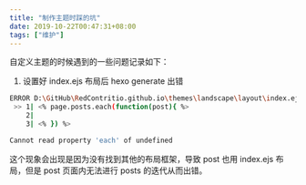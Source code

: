 ```yaml
---
title: "制作主题时踩的坑"
date: 2019-10-22T00:47:31+08:00
tags: ["维护"]
---
```


自定义主题的时候遇到的一些问题记录如下：
<!--more-->

1. 设置好 index.ejs 布局后 hexo generate 出错

```bash
ERROR D:\GitHub\RedContritio.github.io\themes\landscape\layout\index.ejs:1
 >> 1| <% page.posts.each(function(post){ %>
    2|
    3| <% }) %>

Cannot read property 'each' of undefined
```

这个现象会出现是因为没有找到其他的布局框架，导致 post 也用 index.ejs 布局，但是 post 页面内无法进行 posts 的迭代从而出错。
